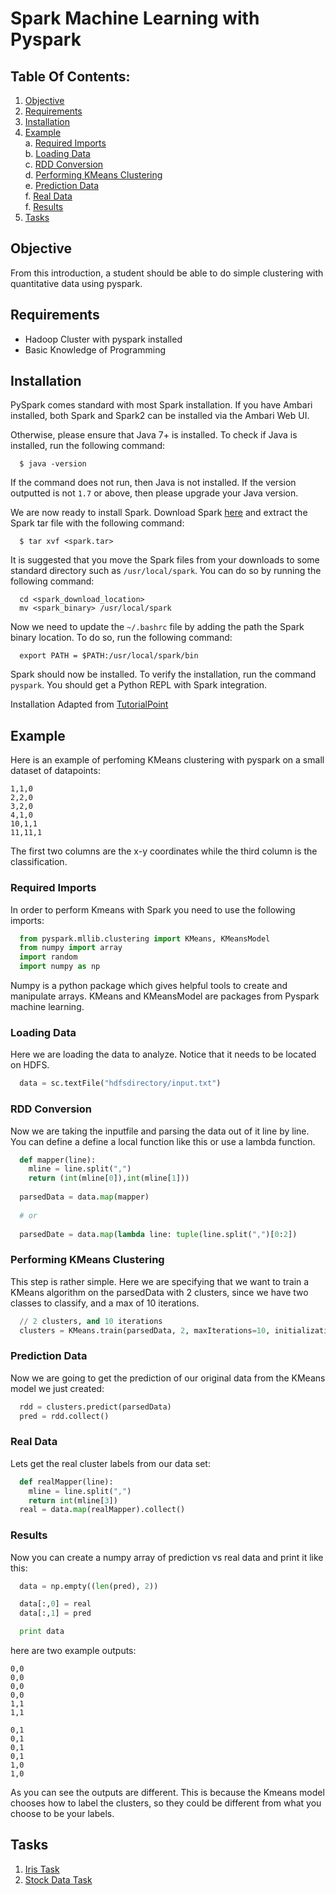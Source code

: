 # Spark Machine Learning with Pyspark

## Table Of Contents:
  1. [Objective](#objective)
  2. [Requirements](#requirements)
  3. [Installation](#installation)
  4. [Example](#example)   
    a. [Required Imports](#required-imports)    
    b. [Loading Data](#loading-data)  
    c. [RDD Conversion](#rdd-conversion)  
    d. [Performing KMeans Clustering](#performing-kmeans-clustering)  
    e. [Prediction Data](#prediction-data)  
    f. [Real Data](#real-data)  
    f. [Results](#results)    
  5. [Tasks](#tasks)  

## Objective
From this introduction, a student should be able to do simple clustering with quantitative data using pyspark.

## Requirements
- Hadoop Cluster with pyspark installed
- Basic Knowledge of Programming

## Installation
PySpark comes standard with most Spark installation. If you have Ambari installed, both Spark and Spark2 can be installed via the Ambari Web UI.

Otherwise, please ensure that Java 7+ is installed. To check if Java is installed, run the following command:
```
  $ java -version
```
If the command does not run, then Java is not installed. If the version outputted is not `1.7` or above, then please upgrade your Java version.

We are now ready to install Spark. Download Spark [here](https://spark.apache.org/downloads.html) and extract the Spark tar file with the following command:
```
  $ tar xvf <spark.tar>
```

It is suggested that you move the Spark files from your downloads to some standard directory such as `/usr/local/spark`. You can do so by running the following command:
```
  cd <spark_download_location>
  mv <spark_binary> /usr/local/spark
```

Now we need to update the `~/.bashrc` file by adding the path the Spark binary location. To do so, run the following command:
```
  export PATH = $PATH:/usr/local/spark/bin
```

Spark should now be installed. To verify the installation, run the command `pyspark`. You should get a Python REPL with Spark integration.

Installation Adapted from [TutorialPoint](https://www.tutorialspoint.com/apache_spark/apache_spark_installation.htm)

## Example
Here is an example of perfoming KMeans clustering with pyspark on a small dataset of datapoints:
```
1,1,0
2,2,0
3,2,0
4,1,0
10,1,1
11,11,1
```
The first two columns are the x-y coordinates while the third column is the classification.
### Required Imports
In order to perform Kmeans with Spark you need to use the following imports:
```python
  from pyspark.mllib.clustering import KMeans, KMeansModel
  from numpy import array
  import random
  import numpy as np
```
Numpy is a python package which gives helpful tools to create and manipulate arrays. KMeans and KMeansModel are packages from Pyspark machine learning.

### Loading Data
Here we are loading the data to analyze. Notice that it needs to be located on HDFS.
```python
  data = sc.textFile("hdfsdirectory/input.txt")
```

### RDD Conversion
Now we are taking the inputfile and parsing the data out of it line by line. You can define a define a local function like this or use a lambda function.
```python
  def mapper(line):
    mline = line.split(",")
    return (int(mline[0]),int(mline[1]))
  
  parsedData = data.map(mapper)
  
  # or 
  
  parsedDate = data.map(lambda line: tuple(line.split(",")[0:2])
```

### Performing KMeans Clustering
This step is rather simple. Here we are specifying that we want to train a KMeans algorithm on the parsedData with 2 clusters, since we have two classes to classify, and a max of 10 iterations.
```python
  // 2 clusters, and 10 iterations
  clusters = KMeans.train(parsedData, 2, maxIterations=10, initializationMode="random")
```

### Prediction Data
Now we are going to get the prediction of our original data from the KMeans model we just created:
```python
  rdd = clusters.predict(parsedData)
  pred = rdd.collect()
``` 

### Real Data
Lets get the real cluster labels from our data set:
```python
  def realMapper(line):
    mline = line.split(",")
    return int(mline[3])
  real = data.map(realMapper).collect()
```

### Results
Now you can create a numpy array of prediction vs real data and print it like this:
```python
  data = np.empty((len(pred), 2))

  data[:,0] = real
  data[:,1] = pred

  print data
```
here are two example outputs:
```
0,0
0,0
0,0
0,0
1,1
1,1
```

```
0,1
0,1
0,1
0,1
1,0
1,0
```
As you can see the outputs are different. This is because the Kmeans model chooses how to label the clusters, so they could be different from what you choose to be your labels.

## Tasks
1. [Iris Task](https://github.com/RunZGit/SparkMLIntro/tree/master/KMeansPyspark/IrisData)
2. [Stock Data Task](https://github.com/RunZGit/SparkMLIntro/tree/master/KMeansPyspark/StockProblem)
